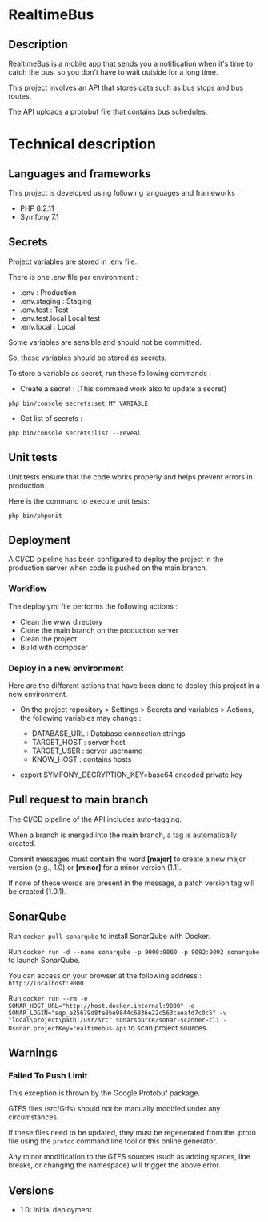 # RealtimeBus

## Description
RealtimeBus is a mobile app that sends you a notification when it's time to catch the bus, so you don't have to wait outside for a long time.

This project involves an API that stores data such as bus stops and bus routes.

The API uploads a protobuf file that contains bus schedules.

# Technical description
## Languages and frameworks
This project is developed using following languages and frameworks :
- PHP 8.2.11
- Symfony 7.1

## Secrets
Project variables are stored in .env file.

There is one .env file per environment :
- .env : Production
- .env.staging : Staging
- .env.test : Test
- .env.test.local Local test 
- .env.local : Local

Some variables are sensible and should not be committed.

So, these variables should be stored as secrets.

To store a variable as secret, run these following commands :

- Create a secret : (This command work also to update a secret)
```
php bin/console secrets:set MY_VARIABLE
```
- Get list of secrets :
```
php bin/console secrets:list --reveal
```

## Unit tests
Unit tests ensure that the code works properly and helps prevent errors in production.

Here is the command to execute unit tests:
```
php bin/phpunit
```

## Deployment
A CI/CD pipeline has been configured to deploy the project in the production server when code is pushed on the main branch.

### Workflow
The deploy.yml file performs the following actions :
- Clean the www directory
- Clone the main branch on the production server
- Clean the project
- Build with composer

### Deploy in a new environment
Here are the different actions that have been done to deploy this project in a new environment.
- On the project repository > Settings > Secrets and variables > Actions, the following variables may change :
    - DATABASE_URL : Database connection strings
    - TARGET_HOST : server host
    - TARGET_USER : server username
    - KNOW_HOST : contains hosts

- export SYMFONY_DECRYPTION_KEY=base64 encoded private key

## Pull request to main branch
The CI/CD pipeline of the API includes auto-tagging. 

When a branch is merged into the main branch, a tag is automatically created. 

Commit messages must contain the word **[major]** to create a new major version (e.g., 1.0) or **[minor]** for a minor version (1.1). 

If none of these words are present in the message, a patch version tag will be created (1.0.1).

## SonarQube

Run `docker pull sonarqube` to install SonarQube with Docker.

Run `docker run -d --name sonarqube -p 9000:9000 -p 9092:9092 sonarqube` to launch SonarQube.

You can access on your browser at the following address : `http://localhost:9000`

Run `docker run --rm -e SONAR_HOST_URL="http://host.docker.internal:9000" -e SONAR_LOGIN="sqp_e25679d8fe8be9844c6836e22c563caeafd7c0c5" -v "local\project\path:/usr/src" sonarsource/sonar-scanner-cli -Dsonar.projectKey=realtimebus-api` to scan project sources.

## Warnings 
### Failed To Push Limit
This exception is thrown by the Google Protobuf package. 

GTFS files (src/Gtfs) should not be manually modified under any circumstances. 

If these files need to be updated, they must be regenerated from the .proto file using the `protoc` command line tool or this online generator. 

Any minor modification to the GTFS sources (such as adding spaces, line breaks, or changing the namespace) will trigger the above error.

## Versions
- 1.0: Initial deployment